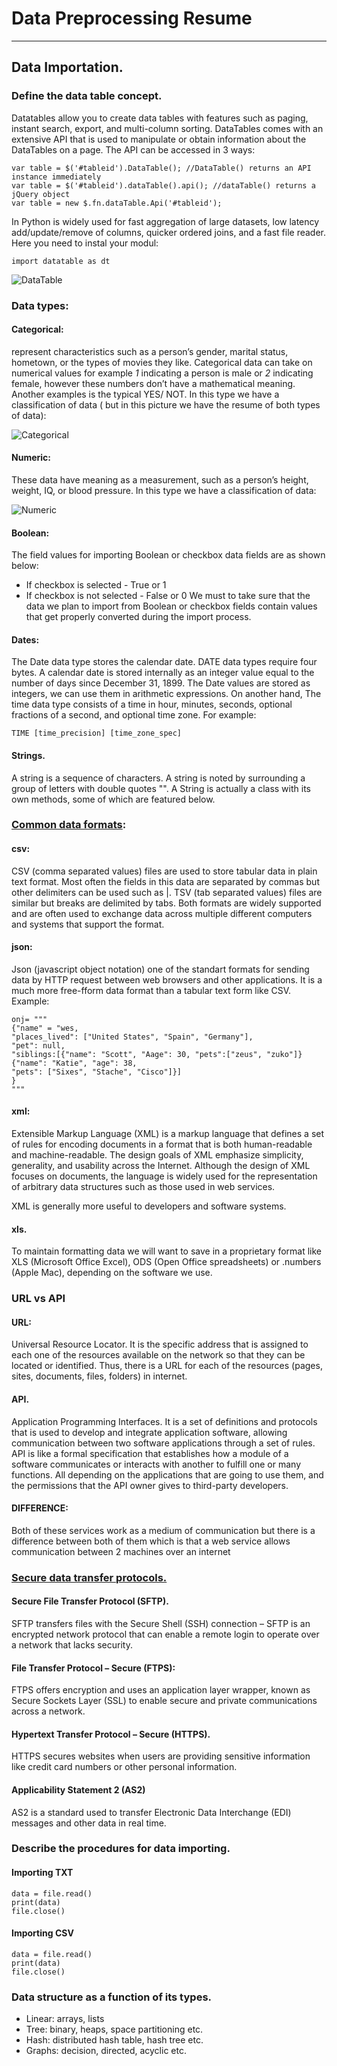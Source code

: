 # **Data Preprocessing Resume**
-------------------------------------------------------------------------------------------------------------------------
## Data Importation.
### Define the data table concept.        
Datatables allow you to create data tables with features such as paging, instant search, export, and multi-column sorting.
DataTables comes with an extensive API that is used to manipulate or obtain information about the DataTables on a page.
The API can be accessed in 3 ways:

```
var table = $('#tableid').DataTable(); //DataTable() returns an API instance immediately
var table = $('#tableid').dataTable().api(); //dataTable() returns a jQuery object
var table = new $.fn.dataTable.Api('#tableid');
```

In Python is widely used for fast aggregation of large datasets, low latency add/update/remove of columns, quicker ordered joins, and a fast file reader. Here you need to instal your modul:        

```import datatable as dt```   


![DataTable](https://miro.medium.com/max/1342/1*hgMH-aKTyU7UF43rf6n_Zg.png)

### Data types: 
#### Categorical:   
represent characteristics such as a person’s gender, marital status, hometown, or the types of movies they like. Categorical data can take on numerical values for example  *1* indicating a person is male or *2* indicating female, however these numbers don’t have a mathematical meaning. Another examples is the typical YES/ NOT. In this type we have a classification of data ( but in this picture we have the resume of both types of data):     


![Categorical](https://o.quizlet.com/8UUywzzaMhY2ZGHrWE7VkA_b.png)
#### Numeric:   
These data have meaning as a measurement, such as a person’s height, weight, IQ, or blood pressure. In this type we have a classification of data:   


![Numeric](https://miro.medium.com/max/802/1*lheLiN7y4sSD2JKvow-clw.jpeg)
#### Boolean:       
The field values for importing Boolean or checkbox data fields are as shown below:
- If checkbox is selected - True or 1
- If checkbox is not selected - False or 0
We must to take sure that the data we plan to import from Boolean or checkbox fields contain values that get properly converted during the import process.
#### Dates:          
The Date data type stores the calendar date. DATE data types require four bytes. A calendar date is stored internally as an integer value equal to the number of days since December 31, 1899. The Date values are stored as integers, we can use them in arithmetic expressions. On another hand, The time data type consists of a time in hour, minutes, seconds, optional fractions of a second, and optional time zone. For example:       

```TIME [time_precision] [time_zone_spec]```
#### Strings.
A string is a sequence of characters. A string is noted by surrounding a group of letters with double quotes "". A String is actually a class with its own methods, some of which are featured below.   


### [Common data formats](https://data.gov.ie/formats): 
#### csv:
CSV (comma separated values) files are used to store tabular data in plain text format. Most often the fields in this data are separated by commas but other delimiters can be used such as |. TSV (tab separated values) files are similar but breaks are delimited by tabs. Both formats are widely supported and are often used to exchange data across multiple different computers and systems that support the format.
#### json:     
Json (javascript object notation) one of the standart formats for sending data by HTTP request between web browsers and other applications. It is a much more free-fform data format than a tabular text form like CSV. Example:    
```
onj= """
{"name" = "wes,     
"places_lived": ["United States", "Spain", "Germany"],
"pet": null,
"siblings:[{"name": "Scott", "Aage": 30, "pets":["zeus", "zuko"]}   
{"name": "Katie", "age": 38,    
"pets": ["Sixes", "Stache", "Cisco"]}]     
}     
"""
```

#### xml:         
Extensible Markup Language (XML) is a markup language that defines a set of rules for encoding documents in a format that is both human-readable and machine-readable. The design goals of XML emphasize simplicity, generality, and usability across the Internet. Although the design of XML focuses on documents, the language is widely used for the representation of arbitrary data structures such as those used in web services.

XML is generally more useful to developers and software systems.
#### xls.
To maintain formatting data we will want to save in a proprietary format like XLS (Microsoft Office Excel), ODS (Open Office spreadsheets) or .numbers (Apple Mac), depending on the software we use. 
### URL vs API
#### URL: 
Universal Resource Locator. It is the specific address that is assigned to each one of the resources available on the network so that they can be located or identified. Thus, there is a URL for each of the resources (pages, sites, documents, files, folders) in internet.        
#### API.
Application Programming Interfaces. It is a set of definitions and protocols that is used to develop and integrate application software, allowing communication between two software applications through a set of rules. API is like a formal specification that establishes how a module of a software communicates or interacts with another to fulfill one or many functions. All depending on the applications that are going to use them, and the permissions that the API owner gives to third-party developers.
#### DIFFERENCE: 
Both of these services work as a medium of communication but there is a difference between both of them which is that a web service allows communication between 2 machines over an internet
### [Secure data transfer protocols.](https://www.globalscape.com/solutions/secure-file-transfer)
#### Secure File Transfer Protocol (SFTP).
SFTP transfers files with the Secure Shell (SSH) connection – SFTP is an encrypted network protocol that can enable a remote login to operate over a network that lacks security.
#### File Transfer Protocol – Secure (FTPS):
FTPS offers encryption and uses an application layer wrapper, known as Secure Sockets Layer (SSL) to enable secure and private communications across a network.
#### Hypertext Transfer Protocol – Secure (HTTPS).
HTTPS secures websites when users are providing sensitive information like credit card numbers or other personal information.
#### Applicability Statement 2 (AS2)
AS2 is a standard used to transfer Electronic Data Interchange (EDI) messages and other data in real time. 
### Describe the procedures for data importing.
#### Importing TXT
```file = open("sample.txt")
data = file.read()
print(data)
file.close()
```
#### Importing CSV
```file = open("sample.csv")
data = file.read()
print(data)
file.close()
```
### Data structure as a function of its types. 
- Linear: arrays, lists
- Tree: binary, heaps, space partitioning etc.
- Hash: distributed hash table, hash tree etc.
- Graphs: decision, directed, acyclic etc.

